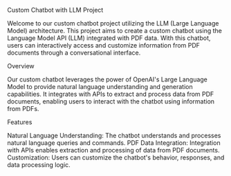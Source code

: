 Custom Chatbot with LLM Project

Welcome to our custom chatbot project utilizing the LLM (Large Language Model) architecture. This project aims to create a custom chatbot using the Language Model API (LLM) integrated with PDF data. 
With this chatbot, users can interactively access and customize information from PDF documents through a conversational interface.

Overview

Our custom chatbot leverages the power of OpenAI's Large Language Model to provide natural language understanding and generation capabilities. It integrates with APIs to extract and process data from PDF documents, enabling users to interact with the chatbot using information from PDFs.

Features

Natural Language Understanding: The chatbot understands and processes natural language queries and commands.
PDF Data Integration: Integration with APIs enables extraction and processing of data from PDF documents.
Customization: Users can customize the chatbot's behavior, responses, and data processing logic.
